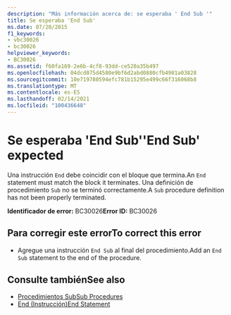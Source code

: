 ```yaml
---
description: "Más información acerca de: se esperaba ' End Sub '"
title: Se esperaba 'End Sub'
ms.date: 07/20/2015
f1_keywords:
- vbc30026
- bc30026
helpviewer_keywords:
- BC30026
ms.assetid: f60fa169-2e6b-4cf8-93dd-ce520a35b497
ms.openlocfilehash: 04dcd075d4580e9bf6d2abd0880cfb4901a03828
ms.sourcegitcommit: 10e719780594efc781b15295e499c66f316068b8
ms.translationtype: MT
ms.contentlocale: es-ES
ms.lasthandoff: 02/14/2021
ms.locfileid: "100436648"
---
```

# <a name="end-sub-expected"></a><span data-ttu-id="021db-103">Se esperaba 'End Sub'</span><span class="sxs-lookup"><span data-stu-id="021db-103">'End Sub' expected</span></span>

<span data-ttu-id="021db-104">Una instrucción `End` debe coincidir con el bloque que termina.</span><span class="sxs-lookup"><span data-stu-id="021db-104">An `End` statement must match the block it terminates.</span></span> <span data-ttu-id="021db-105">Una definición de procedimiento `Sub` no se terminó correctamente.</span><span class="sxs-lookup"><span data-stu-id="021db-105">A `Sub` procedure definition has not been properly terminated.</span></span>  
  
 <span data-ttu-id="021db-106">**Identificador de error:** BC30026</span><span class="sxs-lookup"><span data-stu-id="021db-106">**Error ID:** BC30026</span></span>  
  
## <a name="to-correct-this-error"></a><span data-ttu-id="021db-107">Para corregir este error</span><span class="sxs-lookup"><span data-stu-id="021db-107">To correct this error</span></span>  
  
- <span data-ttu-id="021db-108">Agregue una instrucción `End Sub` al final del procedimiento.</span><span class="sxs-lookup"><span data-stu-id="021db-108">Add an `End Sub` statement to the end of the procedure.</span></span>  
  
## <a name="see-also"></a><span data-ttu-id="021db-109">Consulte también</span><span class="sxs-lookup"><span data-stu-id="021db-109">See also</span></span>

- [<span data-ttu-id="021db-110">Procedimientos Sub</span><span class="sxs-lookup"><span data-stu-id="021db-110">Sub Procedures</span></span>](../programming-guide/language-features/procedures/sub-procedures.md)
- [<span data-ttu-id="021db-111">End (Instrucción)</span><span class="sxs-lookup"><span data-stu-id="021db-111">End Statement</span></span>](../language-reference/statements/end-statement.md)
